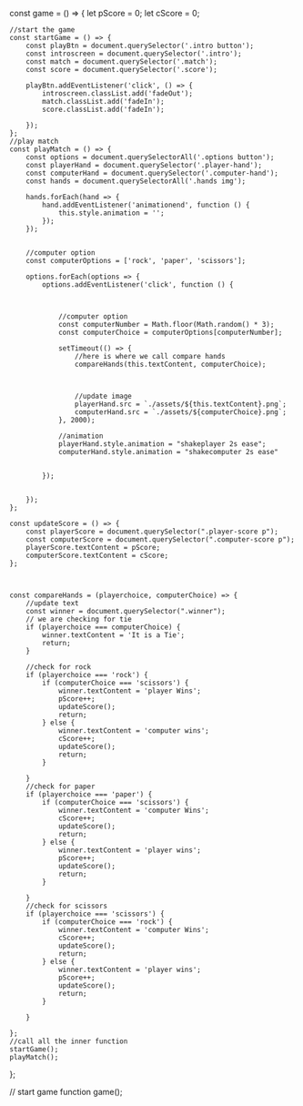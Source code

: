 const game = () => {
    let pScore = 0;
    let cScore = 0;

    //start the game
    const startGame = () => {
        const playBtn = document.querySelector('.intro button');
        const introscreen = document.querySelector('.intro');
        const match = document.querySelector('.match');
        const score = document.querySelector('.score');

        playBtn.addEventListener('click', () => {
            introscreen.classList.add('fadeOut');
            match.classList.add('fadeIn');
            score.classList.add('fadeIn');

        });
    };
    //play match
    const playMatch = () => {
        const options = document.querySelectorAll('.options button');
        const playerHand = document.querySelector('.player-hand');
        const computerHand = document.querySelector('.computer-hand');
        const hands = document.querySelectorAll('.hands img');

        hands.forEach(hand => {
            hand.addEventListener('animationend', function () {
                this.style.animation = '';
            });
        });


        //computer option
        const computerOptions = ['rock', 'paper', 'scissors'];

        options.forEach(options => {
            options.addEventListener('click', function () {



                //computer option
                const computerNumber = Math.floor(Math.random() * 3);
                const computerChoice = computerOptions[computerNumber];

                setTimeout(() => {
                    //here is where we call compare hands
                    compareHands(this.textContent, computerChoice);



                    //update image
                    playerHand.src = `./assets/${this.textContent}.png`;
                    computerHand.src = `./assets/${computerChoice}.png`;
                }, 2000);

                //animation
                playerHand.style.animation = "shakeplayer 2s ease";
                computerHand.style.animation = "shakecomputer 2s ease"


            });


        });
    };

    const updateScore = () => {
        const playerScore = document.querySelector(".player-score p");
        const computerScore = document.querySelector(".computer-score p");
        playerScore.textContent = pScore;
        computerScore.textContent = cScore;
    };



    const compareHands = (playerchoice, computerChoice) => {
        //update text
        const winner = document.querySelector(".winner");
        // we are checking for tie
        if (playerchoice === computerChoice) {
            winner.textContent = 'It is a Tie';
            return;
        }

        //check for rock
        if (playerchoice === 'rock') {
            if (computerChoice === 'scissors') {
                winner.textContent = 'player Wins';
                pScore++;
                updateScore();
                return;
            } else {
                winner.textContent = 'computer wins';
                cScore++;
                updateScore();
                return;
            }

        }
        //check for paper
        if (playerchoice === 'paper') {
            if (computerChoice === 'scissors') {
                winner.textContent = 'computer Wins';
                cScore++;
                updateScore();
                return;
            } else {
                winner.textContent = 'player wins';
                pScore++;
                updateScore();
                return;
            }

        }
        //check for scissors
        if (playerchoice === 'scissors') {
            if (computerChoice === 'rock') {
                winner.textContent = 'computer Wins';
                cScore++;
                updateScore();
                return;
            } else {
                winner.textContent = 'player wins';
                pScore++;
                updateScore();
                return;
            }

        }

    };
    //call all the inner function
    startGame();
    playMatch();
};

// start game function
game();
